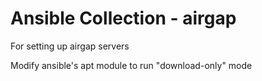# Ansible Collection - airgap

For setting up airgap servers

Modify ansible's apt module to run "download-only" mode
